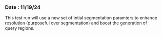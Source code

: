 ### Date : 11/19/24

This test run will use a new set of intial segmentation paramters to enhance resolution (purposeful over segmentation) and boost the generation of query regions.
